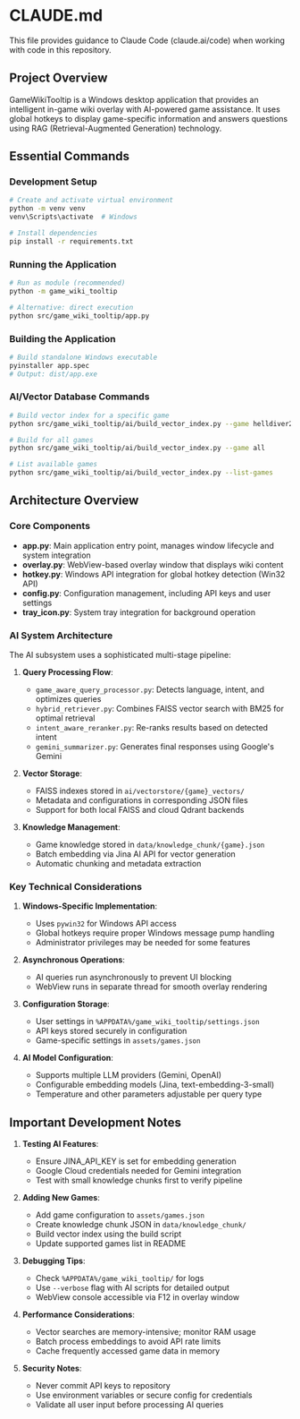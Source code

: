 # CLAUDE.md

This file provides guidance to Claude Code (claude.ai/code) when working with code in this repository.

## Project Overview

GameWikiTooltip is a Windows desktop application that provides an intelligent in-game wiki overlay with AI-powered game assistance. It uses global hotkeys to display game-specific information and answers questions using RAG (Retrieval-Augmented Generation) technology.

## Essential Commands

### Development Setup
```bash
# Create and activate virtual environment
python -m venv venv
venv\Scripts\activate  # Windows

# Install dependencies
pip install -r requirements.txt
```

### Running the Application
```bash
# Run as module (recommended)
python -m game_wiki_tooltip

# Alternative: direct execution
python src/game_wiki_tooltip/app.py
```

### Building the Application
```bash
# Build standalone Windows executable
pyinstaller app.spec
# Output: dist/app.exe
```

### AI/Vector Database Commands
```bash
# Build vector index for a specific game
python src/game_wiki_tooltip/ai/build_vector_index.py --game helldiver2

# Build for all games
python src/game_wiki_tooltip/ai/build_vector_index.py --game all

# List available games
python src/game_wiki_tooltip/ai/build_vector_index.py --list-games
```

## Architecture Overview

### Core Components
- **app.py**: Main application entry point, manages window lifecycle and system integration
- **overlay.py**: WebView-based overlay window that displays wiki content
- **hotkey.py**: Windows API integration for global hotkey detection (Win32 API)
- **config.py**: Configuration management, including API keys and user settings
- **tray_icon.py**: System tray integration for background operation

### AI System Architecture
The AI subsystem uses a sophisticated multi-stage pipeline:

1. **Query Processing Flow**:
   - `game_aware_query_processor.py`: Detects language, intent, and optimizes queries
   - `hybrid_retriever.py`: Combines FAISS vector search with BM25 for optimal retrieval
   - `intent_aware_reranker.py`: Re-ranks results based on detected intent
   - `gemini_summarizer.py`: Generates final responses using Google's Gemini

2. **Vector Storage**:
   - FAISS indexes stored in `ai/vectorstore/{game}_vectors/`
   - Metadata and configurations in corresponding JSON files
   - Support for both local FAISS and cloud Qdrant backends

3. **Knowledge Management**:
   - Game knowledge stored in `data/knowledge_chunk/{game}.json`
   - Batch embedding via Jina AI API for vector generation
   - Automatic chunking and metadata extraction

### Key Technical Considerations

1. **Windows-Specific Implementation**:
   - Uses `pywin32` for Windows API access
   - Global hotkeys require proper Windows message pump handling
   - Administrator privileges may be needed for some features

2. **Asynchronous Operations**:
   - AI queries run asynchronously to prevent UI blocking
   - WebView runs in separate thread for smooth overlay rendering

3. **Configuration Storage**:
   - User settings in `%APPDATA%/game_wiki_tooltip/settings.json`
   - API keys stored securely in configuration
   - Game-specific settings in `assets/games.json`

4. **AI Model Configuration**:
   - Supports multiple LLM providers (Gemini, OpenAI)
   - Configurable embedding models (Jina, text-embedding-3-small)
   - Temperature and other parameters adjustable per query type

## Important Development Notes

1. **Testing AI Features**:
   - Ensure JINA_API_KEY is set for embedding generation
   - Google Cloud credentials needed for Gemini integration
   - Test with small knowledge chunks first to verify pipeline

2. **Adding New Games**:
   - Add game configuration to `assets/games.json`
   - Create knowledge chunk JSON in `data/knowledge_chunk/`
   - Build vector index using the build script
   - Update supported games list in README

3. **Debugging Tips**:
   - Check `%APPDATA%/game_wiki_tooltip/` for logs
   - Use `--verbose` flag with AI scripts for detailed output
   - WebView console accessible via F12 in overlay window

4. **Performance Considerations**:
   - Vector searches are memory-intensive; monitor RAM usage
   - Batch process embeddings to avoid API rate limits
   - Cache frequently accessed game data in memory

5. **Security Notes**:
   - Never commit API keys to repository
   - Use environment variables or secure config for credentials
   - Validate all user input before processing AI queries